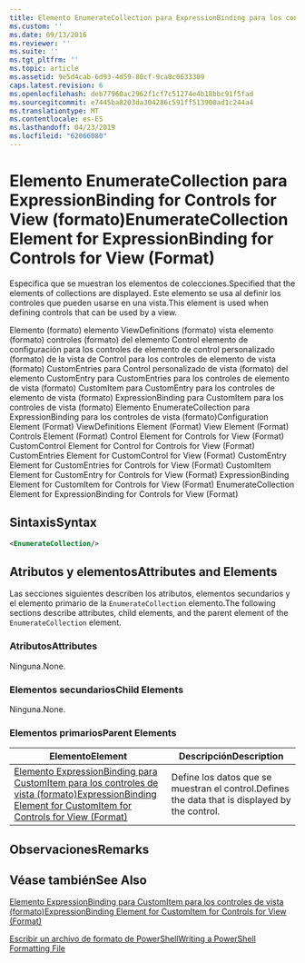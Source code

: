 ```yaml
---
title: Elemento EnumerateCollection para ExpressionBinding para los controles de vista (formato) | Microsoft Docs
ms.custom: ''
ms.date: 09/13/2016
ms.reviewer: ''
ms.suite: ''
ms.tgt_pltfrm: ''
ms.topic: article
ms.assetid: 9e5d4cab-6d93-4d59-80cf-9ca0c0633309
caps.latest.revision: 6
ms.openlocfilehash: deb77960ac2962f1cf7c51274e4b18bbc91f5fad
ms.sourcegitcommit: e7445ba8203da304286c591ff513900ad1c244a4
ms.translationtype: MT
ms.contentlocale: es-ES
ms.lasthandoff: 04/23/2019
ms.locfileid: "62066080"
---
```

# <a name="enumeratecollection-element-for-expressionbinding-for-controls-for-view-format"></a><span data-ttu-id="f9c5b-102">Elemento EnumerateCollection para ExpressionBinding for Controls for View (formato)</span><span class="sxs-lookup"><span data-stu-id="f9c5b-102">EnumerateCollection Element for ExpressionBinding for Controls for View (Format)</span></span>

<span data-ttu-id="f9c5b-103">Especifica que se muestran los elementos de colecciones.</span><span class="sxs-lookup"><span data-stu-id="f9c5b-103">Specified that the elements of collections are displayed.</span></span> <span data-ttu-id="f9c5b-104">Este elemento se usa al definir los controles que pueden usarse en una vista.</span><span class="sxs-lookup"><span data-stu-id="f9c5b-104">This element is used when defining controls that can be used by a view.</span></span>

<span data-ttu-id="f9c5b-105">Elemento (formato) elemento ViewDefinitions (formato) vista elemento (formato) controles (formato) del elemento Control elemento de configuración para los controles de elemento de control personalizado (formato) de la vista de Control para los controles de elemento de vista (formato) CustomEntries para Control personalizado de vista (formato) del elemento CustomEntry para CustomEntries para los controles de elemento de vista (formato) CustomItem para CustomEntry para los controles de elemento de vista (formato) ExpressionBinding para CustomItem para los controles de vista (formato) Elemento EnumerateCollection para ExpressionBinding para los controles de vista (formato)</span><span class="sxs-lookup"><span data-stu-id="f9c5b-105">Configuration Element (Format) ViewDefinitions Element (Format) View Element (Format) Controls Element (Format) Control Element for Controls for View (Format) CustomControl Element for Control for Controls for View (Format) CustomEntries Element for CustomControl for View (Format) CustomEntry Element for CustomEntries for Controls for View (Format) CustomItem Element for CustomEntry for Controls for View (Format) ExpressionBinding Element for CustomItem for Controls for View (Format) EnumerateCollection Element for ExpressionBinding for Controls for View (Format)</span></span>

## <a name="syntax"></a><span data-ttu-id="f9c5b-106">Sintaxis</span><span class="sxs-lookup"><span data-stu-id="f9c5b-106">Syntax</span></span>

```xml
<EnumerateCollection/>
```

## <a name="attributes-and-elements"></a><span data-ttu-id="f9c5b-107">Atributos y elementos</span><span class="sxs-lookup"><span data-stu-id="f9c5b-107">Attributes and Elements</span></span>

<span data-ttu-id="f9c5b-108">Las secciones siguientes describen los atributos, elementos secundarios y el elemento primario de la `EnumerateCollection` elemento.</span><span class="sxs-lookup"><span data-stu-id="f9c5b-108">The following sections describe attributes, child elements, and the parent element of the `EnumerateCollection` element.</span></span>

### <a name="attributes"></a><span data-ttu-id="f9c5b-109">Atributos</span><span class="sxs-lookup"><span data-stu-id="f9c5b-109">Attributes</span></span>

<span data-ttu-id="f9c5b-110">Ninguna.</span><span class="sxs-lookup"><span data-stu-id="f9c5b-110">None.</span></span>

### <a name="child-elements"></a><span data-ttu-id="f9c5b-111">Elementos secundarios</span><span class="sxs-lookup"><span data-stu-id="f9c5b-111">Child Elements</span></span>

<span data-ttu-id="f9c5b-112">Ninguna.</span><span class="sxs-lookup"><span data-stu-id="f9c5b-112">None.</span></span>

### <a name="parent-elements"></a><span data-ttu-id="f9c5b-113">Elementos primarios</span><span class="sxs-lookup"><span data-stu-id="f9c5b-113">Parent Elements</span></span>

|<span data-ttu-id="f9c5b-114">Elemento</span><span class="sxs-lookup"><span data-stu-id="f9c5b-114">Element</span></span>|<span data-ttu-id="f9c5b-115">Descripción</span><span class="sxs-lookup"><span data-stu-id="f9c5b-115">Description</span></span>|
|-------------|-----------------|
|[<span data-ttu-id="f9c5b-116">Elemento ExpressionBinding para CustomItem para los controles de vista (formato)</span><span class="sxs-lookup"><span data-stu-id="f9c5b-116">ExpressionBinding Element for CustomItem for Controls for View (Format)</span></span>](./expressionbinding-element-for-customitem-for-controls-for-view-format.md)|<span data-ttu-id="f9c5b-117">Define los datos que se muestran el control.</span><span class="sxs-lookup"><span data-stu-id="f9c5b-117">Defines the data that is displayed by the control.</span></span>|

## <a name="remarks"></a><span data-ttu-id="f9c5b-118">Observaciones</span><span class="sxs-lookup"><span data-stu-id="f9c5b-118">Remarks</span></span>

## <a name="see-also"></a><span data-ttu-id="f9c5b-119">Véase también</span><span class="sxs-lookup"><span data-stu-id="f9c5b-119">See Also</span></span>

[<span data-ttu-id="f9c5b-120">Elemento ExpressionBinding para CustomItem para los controles de vista (formato)</span><span class="sxs-lookup"><span data-stu-id="f9c5b-120">ExpressionBinding Element for CustomItem for Controls for View (Format)</span></span>](./expressionbinding-element-for-customitem-for-controls-for-view-format.md)

[<span data-ttu-id="f9c5b-121">Escribir un archivo de formato de PowerShell</span><span class="sxs-lookup"><span data-stu-id="f9c5b-121">Writing a PowerShell Formatting File</span></span>](./writing-a-powershell-formatting-file.md)

